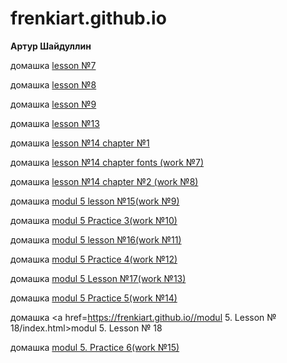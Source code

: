 # frenkiart.github.io

<b>Артур Шайдуллин</b>

домашка <a href=https://frenkiart.github.io/my_work2/index.html>lesson №7</a>

домашка <a href=https://frenkiart.github.io/my_work3/index.html>lesson №8</a>

домашка <a href=https://frenkiart.github.io/my_work4/index.html>lesson №9</a>

домашка <a href=https://frenkiart.github.io/my_work5/index.html>lesson №13</a>

домашка <a href=https://frenkiart.github.io/my_work6/index.html>lesson №14 chapter №1</a>

домашка <a href=https://frenkiart.github.io/my_work7/index.html>lesson №14 chapter fonts (work №7)</a>

домашка <a href=https://frenkiart.github.io/my_work8/index.html>lesson №14 chapter №2 (work №8)</a>

домашка <a href=https://frenkiart.github.io/my_work9/index.html>modul 5 lesson №15(work №9)</a>

домашка <a href=https://frenkiart.github.io/my_work10/index.html>modul 5 Practice 3(work №10)</a>

домашка <a href=https://frenkiart.github.io/my_work11/index.html>modul 5 lesson №16(work №11)</a>

домашка <a href=https://frenkiart.github.io/my_work12/index.html>modul 5 Practice 4(work №12)</a>

домашка <a href=https://frenkiart.github.io/my_work13/index.html>modul 5 Lesson №17(work №13)</a>

домашка <a href=https://frenkiart.github.io/my_work14/index.html>modul 5 Practice 5(work №14)</a>

домашка <a href=https://frenkiart.github.io//modul 5. Lesson № 18/index.html>modul 5. Lesson № 18</a>

домашка <a href=https://frenkiart.github.io/my_work15/index.html>modul 5. Practice 6(work №15)</a>

